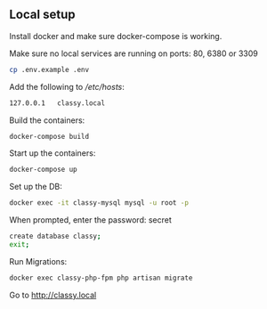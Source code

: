 ## Local setup

Install docker and make sure docker-compose is working.

Make sure no local services are running on ports: 80, 6380 or 3309

```bash
cp .env.example .env
```

Add the following to */etc/hosts*:

```bash
127.0.0.1   classy.local
```

Build the containers:

```bash
docker-compose build
```

Start up the containers:

```bash
docker-compose up
```

Set up the DB:

```bash
docker exec -it classy-mysql mysql -u root -p
```

When prompted, enter the password: secret

```bash
create database classy;
exit;
```

Run Migrations:

```bash
docker exec classy-php-fpm php artisan migrate
```

Go to http://classy.local
